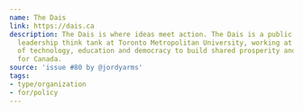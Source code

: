 ```yaml
---
name: The Dais
link: https://dais.ca
description: The Dais is where ideas meet action. The Dais is a public policy and
  leadership think tank at Toronto Metropolitan University, working at the intersection
  of technology, education and democracy to build shared prosperity and citizenship
  for Canada.
source: 'issue #80 by @jordyarms'
tags:
- type/organization
- for/policy
---
```


<!-- Community added from GitHub issue #80 -->
